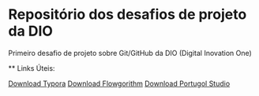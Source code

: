 # Repositório dos desafios de projeto da DIO
Primeiro desafio de projeto sobre Git/GitHub da DIO (Digital Inovation One)

** Links Úteis: 

[Download Typora](https://typora.io/)
[Download Flowgorithm](http://www.flowgorithm.org/download/index.html)
[Download Portugol Studio](http://lite.acad.univali.br/portugol/)
